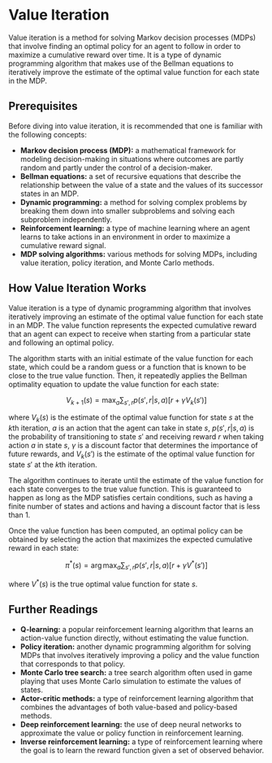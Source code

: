 # Value Iteration

Value iteration is a method for solving Markov decision processes (MDPs) that involve finding an optimal policy for an agent to follow in order to maximize a cumulative reward over time. It is a type of dynamic programming algorithm that makes use of the Bellman equations to iteratively improve the estimate of the optimal value function for each state in the MDP.

## Prerequisites

Before diving into value iteration, it is recommended that one is familiar with the following concepts:

- **Markov decision process (MDP):** a mathematical framework for modeling decision-making in situations where outcomes are partly random and partly under the control of a decision-maker.
- **Bellman equations:** a set of recursive equations that describe the relationship between the value of a state and the values of its successor states in an MDP.
- **Dynamic programming:** a method for solving complex problems by breaking them down into smaller subproblems and solving each subproblem independently.
- **Reinforcement learning:** a type of machine learning where an agent learns to take actions in an environment in order to maximize a cumulative reward signal.
- **MDP solving algorithms:** various methods for solving MDPs, including value iteration, policy iteration, and Monte Carlo methods.

## How Value Iteration Works

Value iteration is a type of dynamic programming algorithm that involves iteratively improving an estimate of the optimal value function for each state in an MDP. The value function represents the expected cumulative reward that an agent can expect to receive when starting from a particular state and following an optimal policy.

The algorithm starts with an initial estimate of the value function for each state, which could be a random guess or a function that is known to be close to the true value function. Then, it repeatedly applies the Bellman optimality equation to update the value function for each state:

$$V_{k+1}(s) = \max_a \sum_{s',r} p(s',r|s,a)[r + \gamma V_k(s')]$$

where $V_k(s)$ is the estimate of the optimal value function for state $s$ at the $k$th iteration, $a$ is an action that the agent can take in state $s$, $p(s',r|s,a)$ is the probability of transitioning to state $s'$ and receiving reward $r$ when taking action $a$ in state $s$, $\gamma$ is a discount factor that determines the importance of future rewards, and $V_k(s')$ is the estimate of the optimal value function for state $s'$ at the $k$th iteration.

The algorithm continues to iterate until the estimate of the value function for each state converges to the true value function. This is guaranteed to happen as long as the MDP satisfies certain conditions, such as having a finite number of states and actions and having a discount factor that is less than 1.

Once the value function has been computed, an optimal policy can be obtained by selecting the action that maximizes the expected cumulative reward in each state:

$$\pi^*(s) = \arg\max_a \sum_{s',r} p(s',r|s,a)[r + \gamma V^*(s')]$$

where $V^*(s)$ is the true optimal value function for state $s$.

## Further Readings

- **Q-learning:** a popular reinforcement learning algorithm that learns an action-value function directly, without estimating the value function.
- **Policy iteration:** another dynamic programming algorithm for solving MDPs that involves iteratively improving a policy and the value function that corresponds to that policy.
- **Monte Carlo tree search:** a tree search algorithm often used in game playing that uses Monte Carlo simulation to estimate the values of states.
- **Actor-critic methods:** a type of reinforcement learning algorithm that combines the advantages of both value-based and policy-based methods.
- **Deep reinforcement learning:** the use of deep neural networks to approximate the value or policy function in reinforcement learning.
- **Inverse reinforcement learning:** a type of reinforcement learning where the goal is to learn the reward function given a set of observed behavior.
